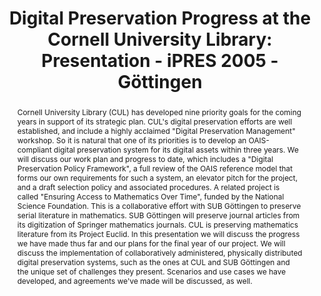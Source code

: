 ---
abstract: 'Cornell University Library (CUL) has developed nine priority goals for
  the coming years in support of its strategic plan. CUL''s digital preservation efforts
  are well established, and include a highly acclaimed "Digital Preservation Management"
  workshop. So it is natural that one of its priorities is to develop an OAIS-compliant
  digital preservation system for its digital assets within three years.

  We will discuss our work plan and progress to date, which includes a "Digital Preservation
  Policy Framework", a full review of the OAIS reference model that forms our own
  requirements for such a system, an elevator pitch for the project, and a draft selection
  policy and associated procedures. A related project is called "Ensuring Access to
  Mathematics Over Time", funded by the National Science Foundation. This is a collaborative
  effort with SUB Göttingen to preserve serial literature in mathematics. SUB Göttingen
  will preserve journal articles from its digitization of Springer mathematics journals.
  CUL is preserving mathematics literature from its Project Euclid. In this presentation
  we will discuss the progress we have made thus far and our plans for the final year
  of our project. We will discuss the implementation of collaboratively administered,
  physically distributed digital preservation systems, such as the ones at CUL and
  SUB Göttingen and the unique set of challenges they present. Scenarios and use cases
  we have developed, and agreements we''ve made will be discussed, as well.'
creators:
- McGovern, Nancy
- Rosenkrantz, Marcy E.
date: null
document_url: https://services.phaidra.univie.ac.at/api/object/o:295045/download
grand_parent: iPRES
institutions: []
keywords:
- göttingen
landing_page_url: https://phaidra.univie.ac.at/o:295045
language: eng
layout: publication
license: CC BY-SA 3.0 AT
notes_url: null
parent: iPRES 2005
publication_type: paper
size: 384671
slides_url: null
source_name: iPRES
stream_url: null
title: 'Digital Preservation Progress at the Cornell University Library: Presentation
  - iPRES 2005 - Göttingen'
year: 2005
---